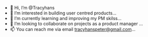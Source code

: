 - 👋 Hi, I’m @Tracyhans
- 👀 I’m interested in building user centred products...
- 🌱 I’m currently learning and improving my PM skilss...
- 💞️ I’m looking to collaborate on projects as a product manager ...
- 📫 You can reach me via email tracyhanspeter@gmail.com...

<!---
Tracyhans/Tracyhans is a ✨ special ✨ repository because its `README.md` (this file) appears on your GitHub profile.
You can click the Preview link to take a look at your changes.
--->
